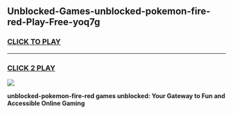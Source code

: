 
## Unblocked-Games-unblocked-pokemon-fire-red-Play-Free-yoq7g
<h3>
<a href="https://premium76.site?title=unblocked-pokemon-fire-red&ref=19M">CLICK TO PLAY</a></h3>
<hr>

<h3>
<a href="https://premium76.site?title=unblocked-pokemon-fire-red&ref=19M">CLICK 2 PLAY</a>
  
</h3>

<a href="https://premium76.site?title=unblocked-pokemon-fire-red&ref=19M"><img src="https://clearcache.store/games.png"></a>


**unblocked-pokemon-fire-red games unblocked: Your Gateway to Fun and Accessible Online Gaming**

